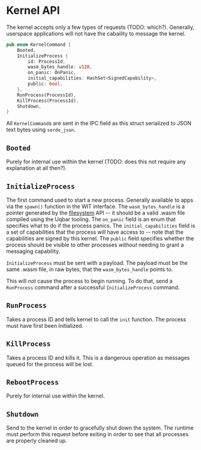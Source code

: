 # Kernel API

The kernel accepts  only a few types of requests (TODO: which?). Generally, userspace applications will not have the cabaility to message the kernel. 

```rust
pub enum KernelCommand {
    Booted,
    InitializeProcess {
        id: ProcessId,
        wasm_bytes_handle: u128,
        on_panic: OnPanic,
        initial_capabilities: HashSet<SignedCapability>,
        public: bool,
    },
    RunProcess(ProcessId),
    KillProcess(ProcessId),
    Shutdown,
}
```

All `KernelCommand`s are sent in the IPC field as this struct serialized to JSON text bytes using `serde_json`.

## `Booted`

Purely for internal use within the kernel (TODO: does this not require any explanation at all then?).

## `InitializeProcess`

The first command used to start a new process. Generally available to apps via the `spawn()` function in the WIT interface. The `wasm_bytes_handle` is a pointer generated by the [filesystem](filesystem.md) API -- it should be a valid .wasm file compiled using the Uqbar tooling. The `on_panic` field is an enum that specifies what to do if the process panics. The `initial_capabilities` field is a set of capabilities that the process will have access to -- note that the capabilities are signed by this kernel. The `public` field specifies whether the process should be visible to other processes *without* needing to grant a messaging capability.

`InitializeProcess` must be sent with a payload. The payload must be the same .wasm file, in raw bytes, that the `wasm_bytes_handle` points to.

This will *not* cause the process to begin running. To do that, send a `RunProcess` command after a successful `InitializeProcess` command.

## `RunProcess`

Takes a process ID and tells kernel to call the `init` function. The process must have first been Initialized.

## `KillProcess`

Takes a process ID and kills it. This is a dangerous operation as messages queued for the process will be lost.

## `RebootProcess`

Purely for internal use within the kernel.

## `Shutdown`

Send to the kernel in order to gracefully shut down the system. The runtime must perform this request before exiting in order to see that all processes are properly cleaned up.